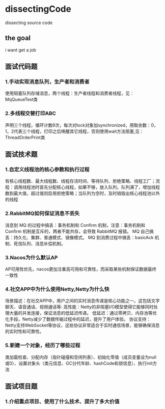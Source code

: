 # dissectingCode
dissecting source code
## the goal
i want get a job

## 面试代码题
### 1.手动实现消息队列，生产者和消费者
 使用阻塞队列存储消息，两个线程：生产者线程和消费者线程，见：MqQueueTest类
### 2.多线程交替打印ABC
声明三个线程，循环计数9次，每次对lock对象加synchronized，用取余数：0，1，2代表三个线程，打印之后唤醒其它线程，否则使用wait方法阻塞,见：ThreadOrderPrint类
## 面试技术题
### 1.自定义线程池的核心参数和执行过程
有核心线程数、最大线程数、线程存活时间、等待队列、拒绝策略、线程工厂；流程：调用线程池时首先分配核心线程，如果不够，放入队列，队列满了，增加线程数到最大值，超过值则启用拒绝策略；当队列为空时，及时销毁出核心线程池以外的线程
### 2.RabbitMQ如何保证消息不丢失
消息到 MQ 的过程中搞丢：事务机制和 Confirm 机制，注意：事务机制和 Confirm 机制是互斥的，两者不能共存，会导致 RabbitMQ 报错。
MQ 自己搞丢：持久化、集群、普通模式、镜像模式。
MQ 到消费过程中搞丢：basicAck 机制、死信队列、消息补偿机制。
### 3.Nacos为什么默认AP
AP可用性优先，nacos更加注重高可用和可靠性，而采取某些机制保证数据最终一致性
### 4.社交APP中为什么使用Netty,Netty为什么快
场景描述：在社交APP中，用户之间的实时消息传递是核心功能之一。这包括文字聊天、语音通话、视频通话等:
高性能：Netty的非阻塞I/O模型使得它能够同时处理大量的并发连接，保证消息的低延迟传递。
低延迟：通过零拷贝、内存池等优化手段，Netty减少了数据传输过程中的延迟，提升了用户体验。
协议支持：Netty支持WebSocket等协议，这些协议非常适合于实时通信场景，能够确保消息的实时性和可靠性。
### 5.新建一个对象，经历了哪些过程
类加载检查、分配内存（指针碰撞和空闲列表）、初始化零值（成员变量设为null或0）、设置对象头（类元信息、GC分代年龄、hashCode和锁信息）、执行init方法
## 面试项目题
### 1.介绍重点项目、使用了什么技术、提升了多大价值